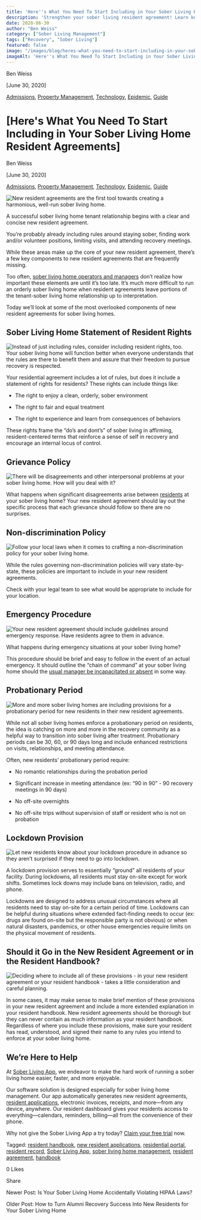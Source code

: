 ```yaml
---
title: 'Here''s What You Need To Start Including in Your Sober Living Home Resident Agreements'
description: 'Strengthen your sober living resident agreement! Learn key clauses often missed: resident rights, grievance policy, lockdown provisions & more (June 2020).'
date: 2020-06-30
author: "Ben Weiss"
category: ["Sober Living Management"]
tags: ["Recovery", "Sober Living"]
featured: false
image: "/images/blog/heres-what-you-need-to-start-including-in-your-sober-living-home-resident-agreements/Screenshot_2020-06-25_at_8.31.56_AM.png"
imageAlt: 'Here''s What You Need To Start Including in Your Sober Living Home Resident Agreements'
---
```


Ben Weiss

[June 30, 2020]

[Admissions](/sober-living-app-blog/category/Admissions), [Property Management](/sober-living-app-blog/category/Property+Management), [Technology](/sober-living-app-blog/category/Technology), [Epidemic](/sober-living-app-blog/category/Epidemic), [Guide](/sober-living-app-blog/category/Guide)

#  [Here's What You Need To Start Including in Your Sober Living Home Resident Agreements]

Ben Weiss

[June 30, 2020]

[Admissions](/sober-living-app-blog/category/Admissions), [Property Management](/sober-living-app-blog/category/Property+Management), [Technology](/sober-living-app-blog/category/Technology), [Epidemic](/sober-living-app-blog/category/Epidemic), [Guide](/sober-living-app-blog/category/Guide)

![New resident agreements are the first tool towards creating a harmonious, well-run sober living home.](/images/blog/heres-what-you-need-to-start-including-in-your-sober-living-home-resident-agreements/Screenshot_2020-06-25_at_8.24.17_AM.png)

A successful sober living home tenant relationship begins with a clear and concise new resident agreement. 

You’re probably already including rules around staying sober, finding work and/or volunteer positions, limiting visits, and attending recovery meetings. 

While these areas make up the core of your new resident agreement, there’s a few key components to new resident agreements that are frequently missing. 

Too often, [sober living home operators and managers](https://soberlivingapp.com/sober-living-app-blog/2020/3/3/5-things-all-of-the-best-sober-living-home-managers-have-in-common) don’t realize how important these elements are until it’s too late. It’s much more difficult to run an orderly sober living home when resident agreements leave portions of the tenant-sober living home relationship up to interpretation.  

Today we’ll look at some of the most overlooked components of new resident agreements for sober living homes. 

## Sober Living Home Statement of Resident Rights 

![Instead of just including rules, consider including resident rights, too. Your sober living home will function better when everyone understands that the rules are there to benefit them and assure that their freedom to pursue recovery is respected.](/images/blog/heres-what-you-need-to-start-including-in-your-sober-living-home-resident-agreements/Screenshot_2020-06-25_at_8.24.48_AM.png)

Your residential agreement includes a lot of rules, but does it include a statement of rights for residents? These rights can include things like: 

  * The right to enjoy a clean, orderly, sober environment 

  * The right to fair and equal treatment 

  * The right to experience and learn from consequences of behaviors

These rights frame the “do’s and dont’s” of sober living in affirming, resident-centered terms that reinforce a sense of self in recovery and encourage an internal locus of control.

## Grievance Policy

![There will be disagreements and other interpersonal problems at your sober living home. How will you deal with it?](/images/blog/heres-what-you-need-to-start-including-in-your-sober-living-home-resident-agreements/Screenshot_2020-06-25_at_8.25.21_AM.png)

What happens when significant disagreements arise between [residents](https://soberlivingapp.com/sober-living-app-blog/2020/2/18/find-your-people-defining-your-ideal-sober-living-home-resident) at your sober living home? Your new resident agreement should lay out the specific process that each grievance should follow so there are no surprises.  

## Non-discrimination Policy

![Follow your local laws when it comes to crafting a non-discrimination policy for your sober living home.](/images/blog/heres-what-you-need-to-start-including-in-your-sober-living-home-resident-agreements/Screenshot_2020-06-25_at_8.26.19_AM.png)

While the rules governing non-discrimination policies will vary state-by-state, these policies are important to include in your new resident agreements. 

Check with your legal team to see what would be appropriate to include for your location. 

## Emergency Procedure

![Your new resident agreement should include guidelines around emergency response. Have residents agree to them in advance.](/images/blog/heres-what-you-need-to-start-including-in-your-sober-living-home-resident-agreements/Screenshot_2020-06-25_at_8.28.22_AM.png)

What happens during emergency situations at your sober living home? 

This procedure should be brief and easy to follow in the event of an actual emergency. It should outline the “chain of command” at your sober living home should the [usual manager be incapacitated or absent](../2/what-if-your-sober-living-home-manager-gets-coronavirus-a-contingency-plan-review.html) in some way. 

## Probationary Period

![More and more sober living homes are including provisions for a probationary period for new residents in their new resident agreements.](/images/blog/heres-what-you-need-to-start-including-in-your-sober-living-home-resident-agreements/Screenshot_2020-06-25_at_8.29.12_AM.png)

While not all sober living homes enforce a probationary period on residents, the idea is catching on more and more in the recovery community as a helpful way to transition into sober living after treatment. Probationary periods can be 30, 60, or 90 days long and include enhanced restrictions on visits, relationships, and meeting attendance. 

Often, new residents’ probationary period require:

  * No romantic relationships during the probation period

  * Significant increase in meeting attendance (ex: “90 in 90” - 90 recovery meetings in 90 days)

  * No off-site overnights 

  * No off-site trips without supervision of staff or resident who is not on probation 

## Lockdown Provision

![Let new residents know about your lockdown procedure in advance so they aren’t surprised if they need to go into lockdown.](/images/blog/heres-what-you-need-to-start-including-in-your-sober-living-home-resident-agreements/Screenshot_2020-06-25_at_8.30.46_AM.png)

A lockdown provision serves to essentially “ground” all residents of your facility. During lockdowns, all residents must stay on-site except for work shifts. Sometimes lock downs may include bans on television, radio, and phone. 

Lockdowns are designed to address unusual circumstances where all residents need to stay on-site for a certain period of time. Lockdowns can be helpful during situations where extended fact-finding needs to occur (ex: drugs are found on-site but the responsible party is not obvious) or when natural disasters, pandemics, or other house emergencies require limits on the physical movement of residents.

## Should it Go in the New Resident Agreement or in the Resident Handbook?

![Deciding where to include all of these provisions - in your new resident agreement or your resident handbook - takes a little consideration and careful planning.](/images/blog/heres-what-you-need-to-start-including-in-your-sober-living-home-resident-agreements/Screenshot_2020-06-25_at_8.31.56_AM.png)

In some cases, it may make sense to make brief mention of these provisions in your new resident agreement and include a more extended explanation in your resident handbook. New resident agreements should be thorough but they can never contain as much information as your resident handbook. Regardless of where you include these provisions, make sure your resident has read, understood, and signed their name to any rules you intend to enforce at your sober living home. 

## We’re Here to Help 

At [Sober Living App](/), we endeavor to make the hard work of running a sober living home easier, faster, and more enjoyable. 

Our software solution is designed especially for sober living home management. Our app automatically generates new resident agreements, [resident applications](https://soberlivingapp.com/sober-living-app-blog/2020/4/28/introducing-our-new-resident-application-for-the-sober-living-home-app), electronic invoices, receipts, and more—from any device, anywhere. Our resident dashboard gives your residents access to everything—calendars, reminders, billing—all from the convenience of their phone. 

Why not give the Sober Living App a try today? [Claim your free trial](https://behavehealth.com/get-started) now. 

Tagged: [resident handbook](/sober-living-app-blog/tag/resident+handbook), [new resident applications](/sober-living-app-blog/tag/new+resident+applications), [residential portal](/sober-living-app-blog/tag/residential+portal), [resident record](https://soberlivingapp.com/sober-living-app-blog/tag/resident+record), [Sober Living App](/sober-living-app-blog/tag/Sober+Living+App), [sober living home management](/sober-living-app-blog/tag/sober+living+home+management), [resident agreement](/sober-living-app-blog/tag/resident+agreement), [handbook](https://soberlivingapp.com/sober-living-app-blog/tag/handbook)

0 Likes

Share

Newer Post: Is Your Sober Living Home Accidentally Violating HIPAA Laws?

Older Post: How to Turn Alumni Recovery Success Into New Residents for Your Sober Living Home